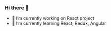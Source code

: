 ### Hi there 👋

- 🔭 I’m currently working on React project
- 🌱 I’m currently learning React, Redux, Angular
<!--- 👯 I’m looking to collaborate on ...
- 🤔 I’m looking for help with ...
- 💬 Ask me about ...
- 📫 How to reach me: ...
- 😄 Pronouns: ...
- ⚡ Fun fact: ...
--> 
<!--
**MykhailoKibkalo/MykhailoKibkalo** is a ✨ _special_ ✨ repository because its `README.md` (this file) appears on your GitHub profil

** My Activity:**
<!--START_SECTION:waka-->
```text
```
<!--END_SECTION:waka-->
